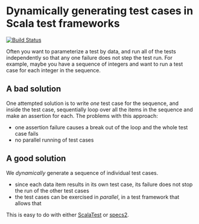 # Dynamically generating test cases in Scala test frameworks

[![Build Status](https://travis-ci.org/FranklinChen/test-loop-over-tests.png)](https://travis-ci.org/FranklinChen/test-loop-over-tests)

Often you want to parameterize a test by data, and run all of the tests independently so that any one failure does not step the test run. For example, maybe you have a sequence of integers and want to run a test case for each integer in the sequence.

## A bad solution

One attempted solution is to write *one* test case for the sequence, and inside the test case, sequentially loop over all the items in the sequence and make an assertion for each. The problems with this approach:

- one assertion failure causes a break out of the loop and the whole test case fails
- no parallel running of test cases

## A good solution

We *dynamically* generate a sequence of individual test cases.

- since each data item results in its own test case, its failure does not stop the run of the other test cases
- the test cases can be exercised in *parallel*, in a test framework that allows that

This is easy to do with either [ScalaTest](http://www.scalatest.org/) or [specs2](http://specs2.org/).
